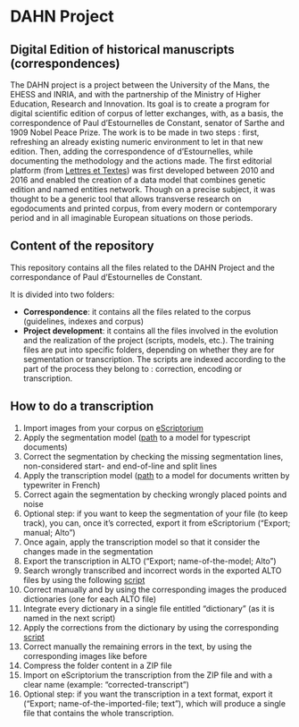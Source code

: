 # DAHN Project

## Digital Edition of historical manuscripts (correspondences)

The DAHN project is a project between the University of the Mans, the EHESS and INRIA, and with the partnership of the Ministry
                        of Higher Education, Research and Innovation. Its goal is to create a program for digital scientific edition of corpus of
                        letter exchanges, with, as a basis, the correspondence of Paul d’Estournelles de Constant, senator of Sarthe and 1909 Nobel
                        Peace Prize. The work is to be made in two steps : first, refreshing an already existing numeric environment to let in that
                        new edition. Then, adding the correspondence of d’Estournelles, while documenting the methodology and the actions made. The
                        first editorial platform (from [Lettres et Textes](https://www.berliner-intellektuelle.eu)) was first
                        developed between 2010 and 2016 and enabled the creation of a data model that combines genetic edition and named entities
                        network. Though on a precise subject, it was thought to be a generic tool that allows transverse research on egodocuments and
                        printed corpus, from every modern or contemporary period and in all imaginable European situations on those periods.

## Content of the repository

This repository contains all the files related to the DAHN Project and the correspondance of Paul d’Estournelles de Constant.

It is divided into two folders:
- **Correspondence**: it contains all the files related to the corpus (guidelines, indexes and corpus)
- **Project development**: it contains all the files involved in the evolution and the realization of the project (scripts, models, etc.). The training files are put into specific folders, depending on whether they are for segmentation or transcription. The scripts are indexed according to the part of the process they belong to : correction, encoding or transcription.

## How to do a transcription

1. Import images from your corpus on [eScriptorium](http://lectaurep.paris.inria.fr/)
2. Apply the segmentation model ([path](https://github.com/FloChiff/DAHNProject/blob/master/Project%20development/Training/Segmentation/models/modelsegpec_4717.mlmodel) to a model for typescript documents)
3. Correct the segmentation by checking the missing segmentation lines, non-considered start- and end-of-line and split lines
4. Apply the transcription model ([path](https://github.com/FloChiff/DAHNProject/blob/master/Project%20development/Training/Text%20Recognition/models/modelpec_9290_NFC.mlmodel) to a model for documents written by typewriter in French)
5. Correct again the segmentation by checking wrongly placed points and noise
6. Optional step: if you want to keep the segmentation of your file (to keep track), you can, once it’s corrected, export it from eScriptorium (“Export; manual; Alto”)
7. Once again, apply the transcription model so that it consider the changes made in the segmentation
8. Export the transcription in ALTO (“Export; name-of-the-model; Alto”)
9. Search wrongly transcribed and incorrect words in the exported ALTO files by using the following [script](https://github.com/FloChiff/DAHNProject/blob/master/Project%20development/Scripts/Correction/spellcheck_texts.py)
10. Correct manually and by using the corresponding images the produced dictionaries (one for each ALTO file)
11. Integrate every dictionary in a single file entitled “dictionary” (as it is named in the next script)
12. Apply the corrections from the dictionary by using the corresponding [script](https://github.com/FloChiff/DAHNProject/blob/master/Project%20development/Scripts/Correction/text_correction.py) 
13. Correct manually the remaining errors in the text, by using the corresponding images like before
14. Compress the folder content in a ZIP file
15. Import on eScriptorium the transcription from the ZIP file and with a clear name (example: “corrected-transcript”)
16. Optional step: if you want the transcription in a text format, export it (“Export; name-of-the-imported-file; text”), which will produce a single file that contains the whole transcription.